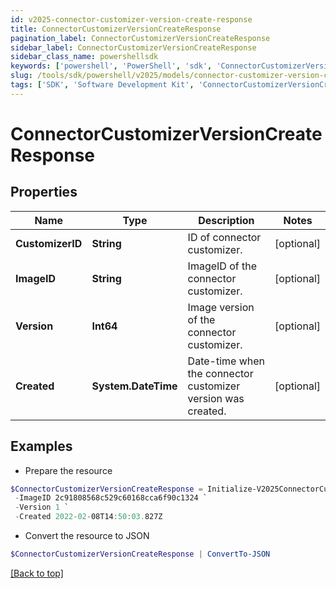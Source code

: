 ```yaml
---
id: v2025-connector-customizer-version-create-response
title: ConnectorCustomizerVersionCreateResponse
pagination_label: ConnectorCustomizerVersionCreateResponse
sidebar_label: ConnectorCustomizerVersionCreateResponse
sidebar_class_name: powershellsdk
keywords: ['powershell', 'PowerShell', 'sdk', 'ConnectorCustomizerVersionCreateResponse', 'V2025ConnectorCustomizerVersionCreateResponse'] 
slug: /tools/sdk/powershell/v2025/models/connector-customizer-version-create-response
tags: ['SDK', 'Software Development Kit', 'ConnectorCustomizerVersionCreateResponse', 'V2025ConnectorCustomizerVersionCreateResponse']
---
```



# ConnectorCustomizerVersionCreateResponse

## Properties

Name | Type | Description | Notes
------------ | ------------- | ------------- | -------------
**CustomizerID** | **String** | ID of connector customizer. | [optional] 
**ImageID** | **String** | ImageID of the connector customizer. | [optional] 
**Version** | **Int64** | Image version of the connector customizer. | [optional] 
**Created** | **System.DateTime** | Date-time when the connector customizer version was created. | [optional] 

## Examples

- Prepare the resource
```powershell
$ConnectorCustomizerVersionCreateResponse = Initialize-V2025ConnectorCustomizerVersionCreateResponse  -CustomizerID b07dc46a-1498-4de8-bfbb-259a68e70c8a `
 -ImageID 2c91808568c529c60168cca6f90c1324 `
 -Version 1 `
 -Created 2022-02-08T14:50:03.827Z
```

- Convert the resource to JSON
```powershell
$ConnectorCustomizerVersionCreateResponse | ConvertTo-JSON
```


[[Back to top]](#) 

